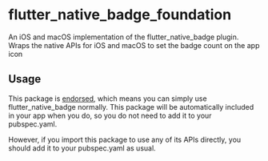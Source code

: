 # flutter_native_badge_foundation

An iOS and macOS implementation of the flutter_native_badge plugin. Wraps the native APIs for iOS and macOS to set the badge count on the app icon

## Usage

This package is [endorsed](https://flutter.dev/docs/development/packages-and-plugins/developing-packages#endorsed-federated-plugin), which means you can simply use flutter_native_badge normally. This package will be automatically included in your app when you do, so you do not need to add it to your pubspec.yaml.

However, if you import this package to use any of its APIs directly, you should add it to your pubspec.yaml as usual.
